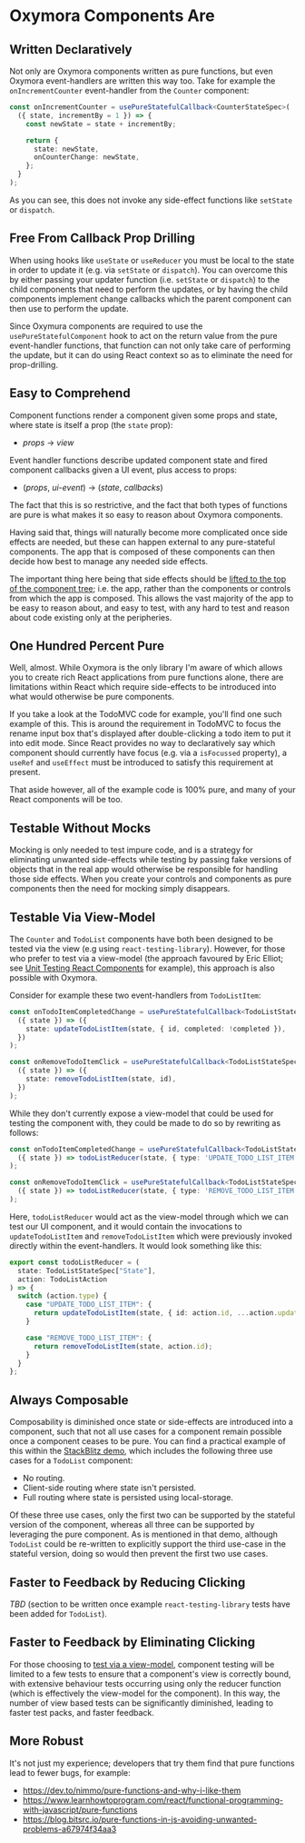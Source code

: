 # Oxymora Components Are

## Written Declaratively

Not only are Oxymora components written as pure functions, but even Oxymora event-handlers are written this way too. Take for example the `onIncrementCounter` event-handler from the `Counter` component:

```ts
const onIncrementCounter = usePureStatefulCallback<CounterStateSpec>(
  ({ state, incrementBy = 1 }) => {
    const newState = state + incrementBy;

    return {
      state: newState,
      onCounterChange: newState,
    };
  }
);
```

As you can see, this does not invoke any side-effect functions like `setState` or `dispatch`.

## Free From Callback Prop Drilling

When using hooks like `useState` or `useReducer` you must be local to the state in order to update it (e.g. via `setState` or `dispatch`). You can overcome this by either passing your updater function (i.e. `setState` or `dispatch`) to the child components that need to perform the updates, or by having the child components implement change callbacks which the parent component can then use to perform the update.

Since Oxymura components are required to use the `usePureStatefulComponent` hook to act on the return value from the pure event-handler functions, that function can not only take care of performing the update, but it can do using React context so as to eliminate the need for prop-drilling.

## Easy to Comprehend

Component functions render a component given some props and state, where state is itself a prop (the `state` prop):

- _props_ -> _view_

Event handler functions describe updated component state and fired component callbacks given a UI event, plus access to props:

- (_props_, _ui-event_) -> (_state_, _callbacks_)

The fact that this is so restrictive, and the fact that both types of functions are pure is what makes it so easy to reason about Oxymora components.

Having said that, things will naturally become more complicated once side effects are needed, but these can happen external to any pure-stateful components. The app that is composed of these components can then decide how best to manage any needed side effects.

The important thing here being that side effects should be [lifted to the top of the component tree](./PURE_STATEFUL_COMPONENTS.md#lifting-state-and-side-effects); i.e. the app, rather than the components or controls from which the app is composed. This allows the vast majority of the app to be easy to reason about, and easy to test, with any hard to test and reason about code existing only at the peripheries.

## One Hundred Percent Pure

Well, almost. While Oxymora is the only library I'm aware of which allows you to create rich React applications from pure functions alone, there are limitations within React which require side-effects to be introduced into what would otherwise be pure components.

If you take a look at the TodoMVC code for example, you'll find one such example of this. This is around the requirement in TodoMVC to focus the rename input box that's displayed after double-clicking a todo item to put it into edit mode. Since React provides no way to declaratively say which component should currently have focus (e.g. via a `isFocussed` property), a `useRef` and `useEffect` must be introduced to satisfy this requirement at present.

That aside however, all of the example code is 100% pure, and many of your React components will be too.

## Testable Without Mocks

Mocking is only needed to test impure code, and is a strategy for eliminating unwanted side-effects while testing by passing fake versions of objects that in the real app would otherwise be responsible for handling those side effects. When you create your controls and components as pure components then the need for mocking simply disappears.

## Testable Via View-Model

The `Counter` and `TodoList` components have both been designed to be tested via the view (e.g using `react-testing-library`). However, for those who prefer to test via a view-model (the approach favoured by Eric Elliot; see [Unit Testing React Components](https://medium.com/javascript-scene/unit-testing-react-components-aeda9a44aae2) for example), this approach is also possible with Oxymora.

Consider for example these two event-handlers from `TodoListItem`:

```ts
const onTodoItemCompletedChange = usePureStatefulCallback<TodoListStateSpec>(
  ({ state }) => ({
    state: updateTodoListItem(state, { id, completed: !completed }),
  })
);

const onRemoveTodoItemClick = usePureStatefulCallback<TodoListStateSpec>(
  ({ state }) => ({
    state: removeTodoListItem(state, id),
  })
);
```

While they don't currently expose a view-model that could be used for testing the component with, they could be made to do so by rewriting as follows:

```ts
const onTodoItemCompletedChange = usePureStatefulCallback<TodoListStateSpec>(
  ({ state }) => todoListReducer(state, { type: 'UPDATE_TODO_LIST_ITEM', id, { completed: !completed } })
);

const onRemoveTodoItemClick = usePureStatefulCallback<TodoListStateSpec>(
  ({ state }) => todoListReducer(state, { type: 'REMOVE_TODO_LIST_ITEM', id })
);
```

Here, `todoListReducer` would act as the view-model through which we can test our UI component, and it would contain the invocations to `updateTodoListItem` and `removeTodoListItem` which were previously invoked directly within the event-handlers. It would look something like this:

```ts
export const todoListReducer = (
  state: TodoListStateSpec["State"],
  action: TodoListAction
) => {
  switch (action.type) {
    case "UPDATE_TODO_LIST_ITEM": {
      return updateTodoListItem(state, { id: action.id, ...action.update });
    }

    case "REMOVE_TODO_LIST_ITEM": {
      return removeTodoListItem(state, action.id);
    }
  }
};
```

## Always Composable

Composability is diminished once state or side-effects are introduced into a component, such that not all use cases for a component remain possible once a component ceases to be pure. You can find a practical example of this within the [StackBlitz demo](https://github.com/dchambers/oxymora-monorepo/tree/master/packages/oxymora#try-a-demo), which includes the following three use cases for a `TodoList` component:

- No routing.
- Client-side routing where state isn't persisted.
- Full routing where state is persisted using local-storage.

Of these three use cases, only the first two can be supported by the stateful version of the component, whereas all three can be supported by leveraging the pure component. As is mentioned in that demo, although `TodoList` could be re-written to explicitly support the third use-case in the stateful version, doing so would then prevent the first two use cases.

## Faster to Feedback by Reducing Clicking

_TBD_ (section to be written once example `react-testing-library` tests have been added for `TodoList`).

## Faster to Feedback by Eliminating Clicking

For those choosing to [test via a view-model](#testable-via-view-model), component testing will be limited to a few tests to ensure that a component's view is correctly bound, with extensive behaviour tests occurring using only the reducer function (which is effectively the view-model for the component). In this way, the number of view based tests can be significantly diminished, leading to faster test packs, and faster feedback.

## More Robust

It's not just my experience; developers that try them find that pure functions lead to fewer bugs, for example:

- https://dev.to/nimmo/pure-functions-and-why-i-like-them
- https://www.learnhowtoprogram.com/react/functional-programming-with-javascript/pure-functions
- https://blog.bitsrc.io/pure-functions-in-js-avoiding-unwanted-problems-a67974f34aa3
